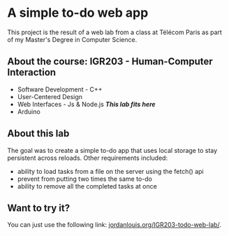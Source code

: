# A simple to-do web app

This project is the result of a web lab from a class at Télécom Paris as part of my Master's Degree in Computer Science.

## About the course: **IGR203 - Human-Computer Interaction**

- Software Development - C++
- User-Centered Design
- Web Interfaces - Js & Node.js _**This lab fits here**_
- Arduino

## About this lab

The goal was to create a simple to-do app that uses local storage to stay persistent across reloads. 
Other requirements included:
- ability to load tasks from a file on the server using the fetch() api
- prevent from putting two times the same to-do
- ability to remove all the completed tasks at once

## Want to try it?

You can just use the following link: [jordanlouis.org/IGR203-todo-web-lab/](http://jordanlouis.org/IGR203-todo-web-lab/).

